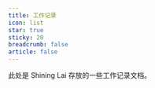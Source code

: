 ```yaml
---
title: 工作记录
icon: list
star: true
sticky: 20
breadcrumb: false
article: false
---
```


此处是 Shining Lai 存放的一些工作记录文档。